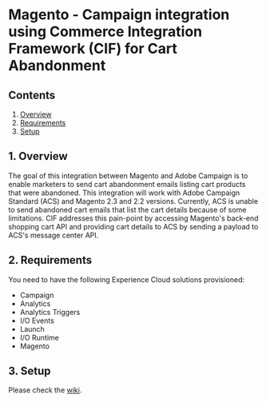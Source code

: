 # Magento - Campaign integration using Commerce Integration Framework (CIF) for Cart Abandonment

## Contents
1. [Overview](#1-overview)
2. [Requirements](#2-requirements)
3. [Setup](#3-setup)

## 1. Overview
The goal of this integration between Magento and Adobe Campaign is to enable marketers to send cart abandonment emails listing cart products that were abandoned. This integration will work with Adobe Campaign Standard (ACS) and Magento 2.3 and 2.2 versions. Currently, ACS is unable to send abandoned cart emails that list the cart details because of some limitations. CIF addresses this pain-point by accessing Magento's back-end shopping cart API and providing cart details to ACS by sending a payload to ACS's message center API. 

## 2. Requirements
You need to have the following Experience Cloud solutions provisioned:

* Campaign
* Analytics
* Analytics Triggers
* I/O Events
* Launch
* I/O Runtime
* Magento

## 3. Setup

Please check the [wiki](https://github.com/adobe/commerce-cif-cart-abandonment/wiki).